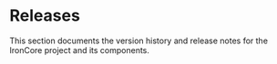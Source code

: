 # Releases

This section documents the version history and release notes for the IronCore project and its components.

